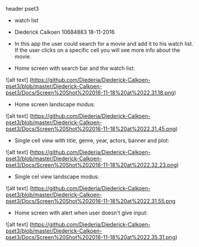 header pset3 

 * watch list

* Diederick Calkoen 
  10684883 
  18-11-2016

* In this app the user could search for a movie and add it to his watch list. If the user clicks on a specific cell you will see more info about the movie.

* Home screen with search bar and the watch list:

![alt text] (https://github.com/Diederia/Diederick-Calkoen-pset3/blob/master/Diederick-Calkoen-pset3/Docs/Screen%20Shot%202016-11-18%20at%2022.31.18.png)

* Home screen landscape modus:

![alt text] (https://github.com/Diederia/Diederick-Calkoen-pset3/blob/master/Diederick-Calkoen-pset3/Docs/Screen%20Shot%202016-11-18%20at%2022.31.45.png)

* Single cell view with title, genre, year, actors, banner and plot:

![alt text] (https://github.com/Diederia/Diederick-Calkoen-pset3/blob/master/Diederick-Calkoen-pset3/Docs/Screen%20Shot%202016-11-18%20at%2022.32.23.png)

* Single cel view landscape modus:

![alt text] (https://github.com/Diederia/Diederick-Calkoen-pset3/blob/master/Diederick-Calkoen-pset3/Docs/Screen%20Shot%202016-11-18%20at%2022.31.55.png

* Home screen with alert when user doesn't give input:

![alt text] (https://github.com/Diederia/Diederick-Calkoen-pset3/blob/master/Diederick-Calkoen-pset3/Docs/Screen%20Shot%202016-11-18%20at%2022.35.31.png)
